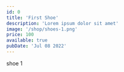 ```yaml
---
id: 0
title: 'First Shoe'
description: 'Lorem ipsum dolor sit amet'
image: '/shop/shoes-1.png'
price: 100
available: true
pubDate: 'Jul 08 2022'
---
```


shoe 1

